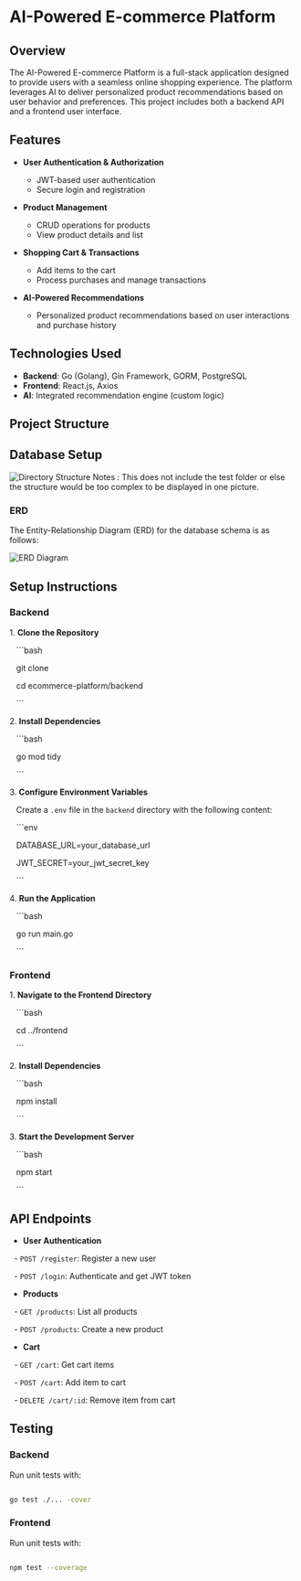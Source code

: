 # AI-Powered E-commerce Platform

## Overview

The AI-Powered E-commerce Platform is a full-stack application designed to provide users with a seamless online shopping experience. The platform leverages AI to deliver personalized product recommendations based on user behavior and preferences. This project includes both a backend API and a frontend user interface.

## Features

- **User Authentication & Authorization**
  - JWT-based user authentication
  - Secure login and registration

- **Product Management**
  - CRUD operations for products
  - View product details and list

- **Shopping Cart & Transactions**
  - Add items to the cart
  - Process purchases and manage transactions

- **AI-Powered Recommendations**
  - Personalized product recommendations based on user interactions and purchase history

## Technologies Used

- **Backend**: Go (Golang), Gin Framework, GORM, PostgreSQL
- **Frontend**: React.js, Axios
- **AI**: Integrated recommendation engine (custom logic)

## Project Structure


## Database Setup
![Directory Structure](/DirectoryStructure.png)
Notes : This does not include the test folder or else the structure would be too complex to be displayed in one picture.

### ERD

The Entity-Relationship Diagram (ERD) for the database schema is as follows:

![ERD Diagram](/ERD-Capstone-AI.drawio.png)

## Setup Instructions

### Backend

1\. **Clone the Repository**

   ```bash

   git clone <your-repository-url>

   cd ecommerce-platform/backend

   ```

2\. **Install Dependencies**

   ```bash

   go mod tidy

   ```

3\. **Configure Environment Variables**

   Create a `.env` file in the `backend` directory with the following content:

   ```env

   DATABASE_URL=your_database_url

   JWT_SECRET=your_jwt_secret_key

   ```

4\. **Run the Application**

   ```bash

   go run main.go

   ```

### Frontend

1\. **Navigate to the Frontend Directory**

   ```bash

   cd ../frontend

   ```

2\. **Install Dependencies**

   ```bash

   npm install

   ```

3\. **Start the Development Server**

   ```bash

   npm start

   ```

## API Endpoints

- **User Authentication**

  - `POST /register`: Register a new user

  - `POST /login`: Authenticate and get JWT token

- **Products**

  - `GET /products`: List all products

  - `POST /products`: Create a new product

- **Cart**

  - `GET /cart`: Get cart items

  - `POST /cart`: Add item to cart

  - `DELETE /cart/:id`: Remove item from cart

## Testing

### Backend

Run unit tests with:

```bash

go test ./... -cover

```

### Frontend

Run unit tests with:

```bash

npm test --coverage

```
